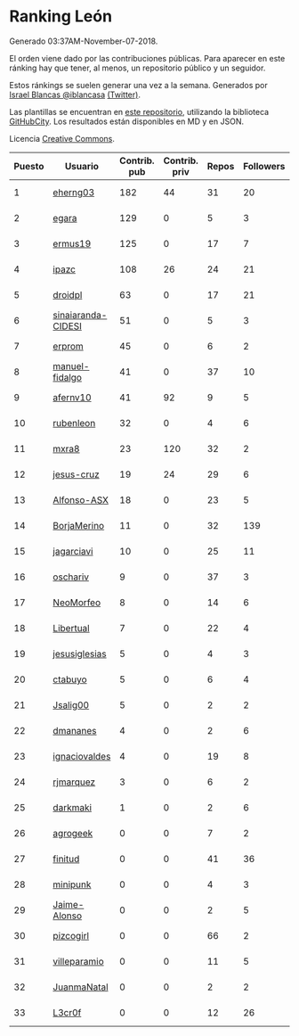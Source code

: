 # Ranking León

Generado 03:37AM-November-07-2018.

El orden viene dado por las contribuciones públicas. Para aparecer en este ránking hay que tener, al menos, un repositorio público y un seguidor.

Estos ránkings se suelen generar una vez a la semana. Generados por [Israel Blancas @iblancasa](https://github.com/iblancasa/) [(Twitter)](https://twitter.com/iblancasa).

Las plantillas se encuentran en [este repositorio](https://github.com/iblancasa/GH-Spanish-Ranking), utilizando la biblioteca [GitHubCity](https://github.com/iblancasa/GitHubCity). Los resultados están disponibles en MD y en JSON.

Licencia [Creative Commons](https://creativecommons.org/licenses/by/4.0/).

| Puesto   |  Usuario  | Contrib. pub | Contrib. priv |Repos| Followers | Desde |  Avatar  |
|----------|-----------|--------------|---------------|-----|-----------|-------|----------|
|1|[eherng03](https://github.com/eherng03)|182|44|31|20|2016-03-03|![eherng03]()|
|2|[egara](https://github.com/egara)|129|0|5|3|2015-08-07|![egara]()|
|3|[ermus19](https://github.com/ermus19)|125|0|17|7|2012-12-14|![ermus19]()|
|4|[ipazc](https://github.com/ipazc)|108|26|24|21|2014-03-03|![ipazc]()|
|5|[droidpl](https://github.com/droidpl)|63|0|17|21|2012-08-13|![droidpl]()|
|6|[sinaiaranda-CIDESI](https://github.com/sinaiaranda-CIDESI)|51|0|5|3|2018-01-11|![sinaiaranda-CIDESI]()|
|7|[erprom](https://github.com/erprom)|45|0|6|2|2018-04-03|![erprom]()|
|8|[manuel-fidalgo](https://github.com/manuel-fidalgo)|41|0|37|10|2016-02-05|![manuel-fidalgo]()|
|9|[afernv10](https://github.com/afernv10)|41|92|9|5|2017-02-23|![afernv10]()|
|10|[rubenleon](https://github.com/rubenleon)|32|0|4|6|2017-06-08|![rubenleon]()|
|11|[mxra8](https://github.com/mxra8)|23|120|32|2|2015-12-14|![mxra8]()|
|12|[jesus-cruz](https://github.com/jesus-cruz)|19|24|29|6|2016-03-04|![jesus-cruz]()|
|13|[Alfonso-ASX](https://github.com/Alfonso-ASX)|18|0|23|5|2012-01-11|![Alfonso-ASX]()|
|14|[BorjaMerino](https://github.com/BorjaMerino)|11|0|32|139|2012-05-03|![BorjaMerino]()|
|15|[jagarciavi](https://github.com/jagarciavi)|10|0|25|11|2012-05-07|![jagarciavi]()|
|16|[oschariv](https://github.com/oschariv)|9|0|37|3|2016-09-26|![oschariv]()|
|17|[NeoMorfeo](https://github.com/NeoMorfeo)|8|0|14|6|2013-03-04|![NeoMorfeo]()|
|18|[Libertual](https://github.com/Libertual)|7|0|22|4|2014-11-17|![Libertual]()|
|19|[jesusiglesias](https://github.com/jesusiglesias)|5|0|4|3|2015-02-27|![jesusiglesias]()|
|20|[ctabuyo](https://github.com/ctabuyo)|5|0|6|4|2015-08-12|![ctabuyo]()|
|21|[Jsalig00](https://github.com/Jsalig00)|5|0|2|2|2018-02-20|![Jsalig00]()|
|22|[dmananes](https://github.com/dmananes)|4|0|2|6|2013-11-21|![dmananes]()|
|23|[ignaciovaldes](https://github.com/ignaciovaldes)|4|0|19|8|2014-01-31|![ignaciovaldes]()|
|24|[rjmarquez](https://github.com/rjmarquez)|3|0|6|2|2010-05-30|![rjmarquez]()|
|25|[darkmaki](https://github.com/darkmaki)|1|0|2|6|2014-12-01|![darkmaki]()|
|26|[agrogeek](https://github.com/agrogeek)|0|0|7|2|2009-04-01|![agrogeek]()|
|27|[finitud](https://github.com/finitud)|0|0|41|36|2010-02-24|![finitud]()|
|28|[minipunk](https://github.com/minipunk)|0|0|4|3|2012-09-20|![minipunk]()|
|29|[Jaime-Alonso](https://github.com/Jaime-Alonso)|0|0|2|5|2014-01-28|![Jaime-Alonso]()|
|30|[pizcogirl](https://github.com/pizcogirl)|0|0|66|2|2014-09-26|![pizcogirl]()|
|31|[villeparamio](https://github.com/villeparamio)|0|0|11|5|2015-12-01|![villeparamio]()|
|32|[JuanmaNatal](https://github.com/JuanmaNatal)|0|0|2|2|2016-04-04|![JuanmaNatal]()|
|33|[L3cr0f](https://github.com/L3cr0f)|0|0|12|26|2016-02-25|![L3cr0f]()|
